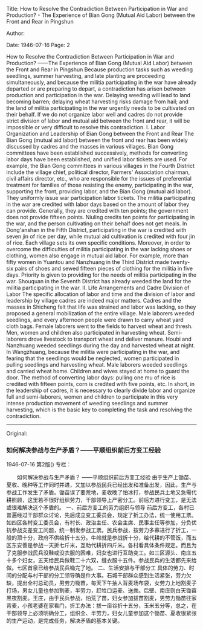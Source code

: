 Title: How to Resolve the Contradiction Between Participation in War and Production? - The Experience of Bian Gong (Mutual Aid Labor) between the Front and Rear in Pingshun

Author:

Date: 1946-07-16
Page: 2

How to Resolve the Contradiction Between Participation in War and Production?
    ——The Experience of Bian Gong (Mutual Aid Labor) between the Front and Rear in Pingshun
    Because production tasks such as weeding seedlings, summer harvesting, and late planting are proceeding simultaneously, and because the militia participating in the war have already departed or are preparing to depart, a contradiction has arisen between production and participation in the war. Delaying weeding will lead to land becoming barren; delaying wheat harvesting risks damage from hail; and the land of militia participating in the war urgently needs to be cultivated on their behalf. If we do not organize labor well and cadres do not provide strict division of labor and mutual aid between the front and rear, it will be impossible or very difficult to resolve this contradiction.
    I. Labor Organization and Leadership of Bian Gong between the Front and Rear
    The Bian Gong (mutual aid labor) between the front and rear has been widely discussed by cadres and the masses in various villages. Bian Gong committees have been established successively, methods for converting labor days have been established, and unified labor tickets are used. For example, the Bian Gong committees in various villages in the Fourth District include the village chief, political director, Farmers' Association chairman, civil affairs director, etc., who are responsible for the issues of preferential treatment for families of those resisting the enemy, participating in the war, supporting the front, providing labor, and the Bian Gong (mutual aid labor). They uniformly issue war participation labor tickets. The militia participating in the war are credited with labor days based on the amount of labor they can provide. Generally, they are credited with ten points; the government does not provide fifteen points. Niuling credits ten points for participating in the war, and the person cultivating on their behalf does not get meals. In Dong'anshan in the Fifth District, participating in the war is credited with seven jin of rice per day, while mutual aid cultivation is credited with four jin of rice. Each village sets its own specific conditions. Moreover, in order to overcome the difficulties of militia participating in the war lacking shoes or clothing, women also engage in mutual aid labor. For example, more than fifty women in Yuantou and Nanzhuang in the Third District made twenty-six pairs of shoes and sewed fifteen pieces of clothing for the militia in five days. Priority is given to providing for the needs of militia participating in the war. Shouquan in the Seventh District has already weeded the land for the militia participating in the war.
    II. Life Arrangements and Cadre Division of Labor
    The specific allocation of labor and time and the division of labor and leadership by village cadres are indeed major matters. Cadres and the masses in Shicheng felt that life was strained and labor was lacking, so they proposed a general mobilization of the entire village. Male laborers weeded seedlings, and every afternoon people were drawn to carry wheat yard cloth bags. Female laborers went to the fields to harvest wheat and thresh. Men, women and children also participated in harvesting wheat. Semi-laborers drove livestock to transport wheat and deliver manure. Houbi and Nanzhuang weeded seedlings during the day and harvested wheat at night. In Wangzhuang, because the militia were participating in the war, and fearing that the seedlings would be neglected, women participated in pulling seedlings and harvesting wheat. Male laborers weeded seedlings and carried wheat home. Children and wives stayed at home to guard the door. The method of converting labor days: pulling one mu of rice is credited with fifteen points, corn is credited with five points, etc. In short, in the leadership of cadres, it is necessary to clearly divide labor and organize full and semi-laborers, women and children to participate in this very intense production movement of weeding seedlings and summer harvesting, which is the basic key to completing the task and resolving the contradiction.



<hr /> 

Original: 


### 如何解决参战与生产矛盾？——平顺组织前后方变工经验

1946-07-16
第2版()
专栏：

　　如何解决参战与生产矛盾？
    ——平顺组织前后方变工经验
    由于生产上锄苗、夏收、晚种等工作同时并进，又加以参战民兵已经出发和准备出发，因此，生产与参战工作发生了矛盾。锄苗误了要荒地，麦收晚了怕冰打，参战民兵土地又急需代耕照顾，这里若不很好组织劳力，干部领导上严密分工。前后方进行变工，是无法或很难解决这个矛盾的。
    一、前后方变工的劳力组织与领导
    前后方变工，各村已普遍经过干部群众讨论，先后成立变工委员会，规定了折工办法，统一使用工票。如四区各村变工委员会，有村长、政治主任、农会主席、民事主任等参加，分负优抗参战支差变工问题，统一制发参战工票。民兵参战，按劳力多寡进行了折工，一般的顶十分，政府不供给折十五分。牛岭就是参战折十分，给代耕的不管饭，而五区东安善是参战一天折七斤米，互助代耕折四斤米。各村看具体条件规定。而且为了克服参战民兵没鞋或没衣服的困难，妇女也进行互助变工。如三区源头、南庄五十多个妇女，五天给民兵做鞋二十六双，缝衣服十五件。参战民兵的生活都先来给做。七区首泉已给参战民兵锄完了地。
    二、生活安排与干部分工
    具体的劳力、时间的分配与村干部的分工领导确是件大事。石城干部群众感到生活紧张，劳力欠缺，提出全村总动员，男劳力锄苗，每天下午抽人背麦场布袋，女劳力上地割麦子打场，男女儿童也参加割麦，半劳力，赶牲口运麦、送粪。后壁、南庄则白天锄苗黑夜割麦。王庄，由于民兵参战，怕荒了苗，妇女参加拔苗割麦，男劳力锄苗往家背麦，小孩老婆在家看门，折工办法：拔一亩谷折十五分，玉米五分等，总之，在干部领导上必须明确分工，组织全、半劳力，妇女儿童参加这个锄苗、夏收很紧张的生产运动，是完成任务，解决矛盾的基本关键。
